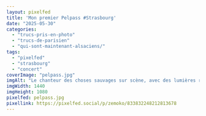 ```yaml
---
layout: pixelfed
title: 'Mon premier Pelpass #Strasbourg'
date: "2025-05-30"
categories: 
  - "trucs-pris-en-photo"
  - "trucs-de-parisien"
  - "qui-sont-maintenant-alsaciens/"
tags: 
  - "pixelfed"
  - "strasbourg"
  - "concert"
coverImage: "pelpass.jpg"
imgAlt: "Le chanteur des choses sauvages sur scène, avec des lumières rouges derrière"
imgWidth: 1440
imgHeight: 1080
pixelfed: pelpass.jpg
pixellink: https://pixelfed.social/p/zemoko/833832248212813678
---
```

